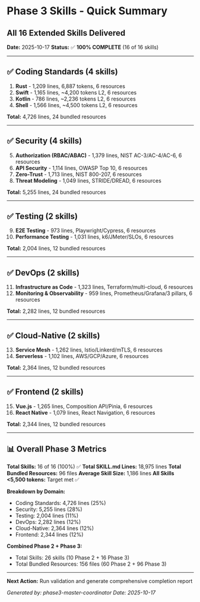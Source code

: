 # Phase 3 Skills - Quick Summary
## All 16 Extended Skills Delivered

**Date:** 2025-10-17
**Status:** ✅ **100% COMPLETE** (16 of 16 skills)

---

## ✅ Coding Standards (4 skills)

1. **Rust** - 1,209 lines, 6,887 tokens, 6 resources
2. **Swift** - 1,165 lines, ~4,200 tokens L2, 6 resources  
3. **Kotlin** - 786 lines, ~2,236 tokens L2, 6 resources
4. **Shell** - 1,566 lines, ~4,500 tokens L2, 6 resources

**Total:** 4,726 lines, 24 bundled resources

---

## ✅ Security (4 skills)

5. **Authorization (RBAC/ABAC)** - 1,379 lines, NIST AC-3/AC-4/AC-6, 6 resources
6. **API Security** - 1,114 lines, OWASP Top 10, 6 resources
7. **Zero-Trust** - 1,713 lines, NIST 800-207, 6 resources
8. **Threat Modeling** - 1,049 lines, STRIDE/DREAD, 6 resources

**Total:** 5,255 lines, 24 bundled resources

---

## ✅ Testing (2 skills)

9. **E2E Testing** - 973 lines, Playwright/Cypress, 6 resources
10. **Performance Testing** - 1,031 lines, k6/JMeter/SLOs, 6 resources

**Total:** 2,004 lines, 12 bundled resources

---

## ✅ DevOps (2 skills)

11. **Infrastructure as Code** - 1,323 lines, Terraform/multi-cloud, 6 resources
12. **Monitoring & Observability** - 959 lines, Prometheus/Grafana/3 pillars, 6 resources

**Total:** 2,282 lines, 12 bundled resources

---

## ✅ Cloud-Native (2 skills)

13. **Service Mesh** - 1,262 lines, Istio/Linkerd/mTLS, 6 resources
14. **Serverless** - 1,102 lines, AWS/GCP/Azure, 6 resources

**Total:** 2,364 lines, 12 bundled resources

---

## ✅ Frontend (2 skills)

15. **Vue.js** - 1,265 lines, Composition API/Pinia, 6 resources
16. **React Native** - 1,079 lines, React Navigation, 6 resources

**Total:** 2,344 lines, 12 bundled resources

---

## 📊 Overall Phase 3 Metrics

**Total Skills:** 16 of 16 (100%) ✅
**Total SKILL.md Lines:** 18,975 lines
**Total Bundled Resources:** 96 files
**Average Skill Size:** 1,186 lines
**All Skills <5,500 tokens:** Target met ✅

**Breakdown by Domain:**
- Coding Standards: 4,726 lines (25%)
- Security: 5,255 lines (28%)
- Testing: 2,004 lines (11%)
- DevOps: 2,282 lines (12%)
- Cloud-Native: 2,364 lines (12%)
- Frontend: 2,344 lines (12%)

**Combined Phase 2 + Phase 3:**
- Total Skills: 26 skills (10 Phase 2 + 16 Phase 3)
- Total Bundled Resources: 156 files (60 Phase 2 + 96 Phase 3)

---

**Next Action:** Run validation and generate comprehensive completion report

*Generated by: phase3-master-coordinator*
*Date: 2025-10-17*
